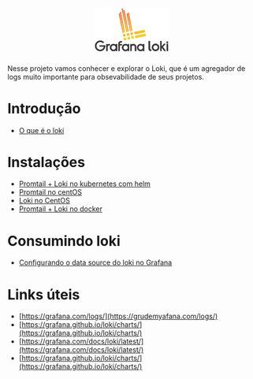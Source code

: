 
<h1 align="center">
    <img src="./images/loki_logo.png" width="150">
</h1>

Nesse projeto vamos conhecer e explorar o Loki, que é um agregador de logs muito importante para obsevabilidade de seus projetos.

# Introdução
- [O que é o loki](01-o-que-e-o-loki.md)

# Instalações
- [Promtail + Loki no kubernetes com helm](./05-kubernetes-helm.md)
- [Promtail no centOS](./03-centos-7-promtail.md)
- [Loki no CentOS](./04-centos-7-loki.md)
- [Promtail + Loki no docker](./02-docker.md)
# Consumindo loki
- [Configurando o data source do loki no Grafana](./06-grafana-data-source.md)

# Links úteis
- [https://grafana.com/logs/](https://grudemyafana.com/logs/)
- [https://grafana.github.io/loki/charts/](https://grafana.github.io/loki/charts/)
- [https://grafana.com/docs/loki/latest/](https://grafana.com/docs/loki/latest/)
- [https://grafana.github.io/loki/charts/](https://grafana.github.io/loki/charts/)